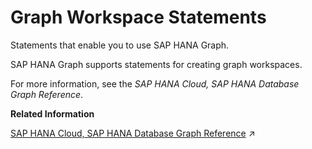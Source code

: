 <!-- loio953a96f81f774fdeb733b83987ac6693 -->

# Graph Workspace Statements

Statements that enable you to use SAP HANA Graph.



SAP HANA Graph supports statements for creating graph workspaces.

For more information, see the *SAP HANA Cloud, SAP HANA Database Graph Reference*.

**Related Information**  


[SAP HANA Cloud, SAP HANA Database Graph Reference](https://help.sap.com/viewer/11afa2e60a5f4192a381df30f94863f9/2023_2_QRC/en-US/30d1d8cfd5d0470dbaac2ebe20cefb8f.html "This reference provides information about SAP HANA Graph. It is organized as follows:") :arrow_upper_right:

